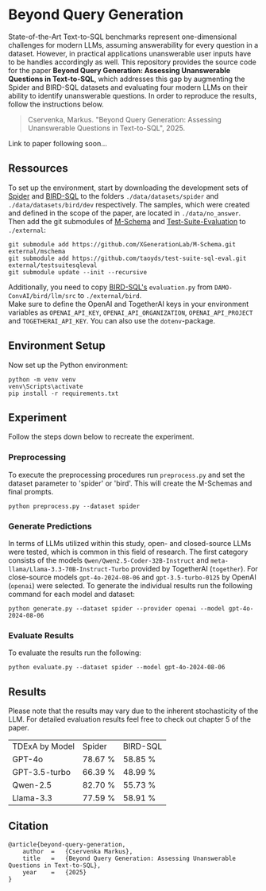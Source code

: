 # Beyond Query Generation

State-of-the-Art Text-to-SQL benchmarks represent one-dimensional challenges for modern LLMs, assuming answerability for every question in a dataset. However, in practical applications unanswerable user inputs have to be handles accordingly as well. This repository provides the source code for the paper **Beyond Query Generation: Assessing Unanswerable Questions in Text-to-SQL**, which addresses this gap by augmenting the Spider and BIRD-SQL datasets and evaluating four modern LLMs on their ability to identify unanswerable questions. In order to reproduce the results, follow the instructions below.

>Cservenka, Markus. "Beyond Query Generation: Assessing Unanswerable Questions in Text-to-SQL", 2025.

Link to paper following soon...

## Ressources
To set up the environment, start by downloading the development sets of [Spider](https://yale-lily.github.io/spider) and [BIRD-SQL](https://bird-bench.github.io/) to the folders `./data/datasets/spider` and `./data/datasets/bird/dev` respectively. The samples, which were created and defined in the scope of the paper, are located in `./data/no_answer`.  
Then add the git submodules of [M-Schema](https://github.com/XGenerationLab/M-Schema) and [Test-Suite-Evaluation](https://github.com/taoyds/test-suite-sql-eval) to  `./external`:
```submodules
git submodule add https://github.com/XGenerationLab/M-Schema.git external/mschema
git submodule add https://github.com/taoyds/test-suite-sql-eval.git external/testsuitesqleval
git submodule update --init --recursive
```
Additionally, you need to copy [BIRD-SQL's](https://github.com/AlibabaResearch/DAMO-ConvAI/tree/main/bird) `evaluation.py` from `DAMO-ConvAI/bird/llm/src` to `./external/bird`.  <br>
Make sure to define the OpenAI and TogetherAI keys in your environment variables as `OPENAI_API_KEY`, `OPENAI_API_ORGANIZATION`, `OPENAI_API_PROJECT` and `TOGETHERAI_API_KEY`. You can also use the `dotenv`-package.

## Environment Setup
Now set up the Python environment:
```submodules
python -m venv venv
venv\Scripts\activate
pip install -r requirements.txt
```
## Experiment
Follow the steps down below to recreate the experiment.
### Preprocessing
To execute the preprocessing procedures run `preprocess.py` and set the dataset parameter to 'spider' or 'bird'. This will create the M-Schemas and final prompts.
```
python preprocess.py --dataset spider
```

### Generate Predictions
In terms of LLMs utilized within this study, open- and closed-source LLMs were tested, which is common in this field of research. The first category consists of the models `Qwen/Qwen2.5-Coder-32B-Instruct` and `meta-llama/Llama-3.3-70B-Instruct-Turbo` provided by TogetherAI (`together`). For close-source models `gpt-4o-2024-08-06` and `gpt-3.5-turbo-0125` by OpenAI (`openai`) were selected. To generate the individual results run the following command for each model and dataset:
```
python generate.py --dataset spider --provider openai --model gpt-4o-2024-08-06
```

### Evaluate Results
To evaluate the results run the following:
```
python evaluate.py --dataset spider --model gpt-4o-2024-08-06
```

## Results
Please note that the results may vary due to the inherent stochasticity of the LLM. For detailed evaluation results feel free to check out chapter 5 of the paper. 
<table>
    <tr>
        <td> TDExA by Model </td>
        <td> Spider </td>
        <td> BIRD-SQL </td>
    </tr>
    <tr>
        <td> GPT-4o </td>
        <td> 78.67 % </td>
        <td> 58.85 % </td>
    </tr>
    <tr>
        <td> GPT-3.5-turbo </td>
        <td> 66.39 % </td>
        <td> 48.99 % </td>
    </tr>
    <tr>
        <td> Qwen-2.5 </td>
        <td> 82.70 % </td>
        <td> 55.73 % </td>
    </tr>
    <tr>
        <td> Llama-3.3 </td>
        <td> 77.59 % </td>
        <td> 58.91 % </td>
    </tr>
</table>

## Citation
```citation
@article{beyond-query-generation,
    author  =   {Cservenka Markus},
    title   =   {Beyond Query Generation: Assessing Unanswerable Questions in Text-to-SQL},
    year    =   {2025}
}
```


    
